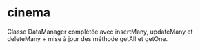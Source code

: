 # cinema

Classe DataManager complétée avec insertMany, updateMany et deleteMany + mise à jour des méthode getAll et getOne.
